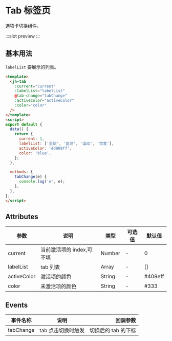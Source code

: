 # Tab 标签页

选项卡切换组件。

:::slot preview
<ClientOnly>
  <jh-tab-demo />
</ClientOnly>
:::

## 基本用法

`labelList` 要展示的列表。

```html
<template>
  <jh-tab
    :current="current"
    :labelList="labelList"
    @tab-change="tabChange"
    :activeColor="activeColor"
    :color="color"
  />
</template>
<script>
export default {
  data() {
    return {
      current: 1,
      labelList: ['全部', '监测', '运动', '饮食'],
      activeColor: '#d909ff',
      color: 'blue',
    };
  },

  methods: {
    tabChange(e) {
      console.log('e', e);
    },
  },
};
</script>
```

## Attributes

| 参数        | 说明                      | 类型   | 可选值 | 默认值  |
| ----------- | ------------------------- | ------ | ------ | ------- |
| current     | 当前激活项的 index,可不填 | Number | -      | 0       |
| labelList   | tab 列表                  | Array  | -      | []      |
| activeColor | 激活项的颜色              | String | -      | #409eff |
| color       | 未激活项的颜色            | String | -      | #333    |

## Events

| 事件名称  |        说明        |            回调参数 |
| --------- | :----------------: | ------------------: |
| tabChange | tab 点击切换时触发 | 切换后的 tab 的下标 |
